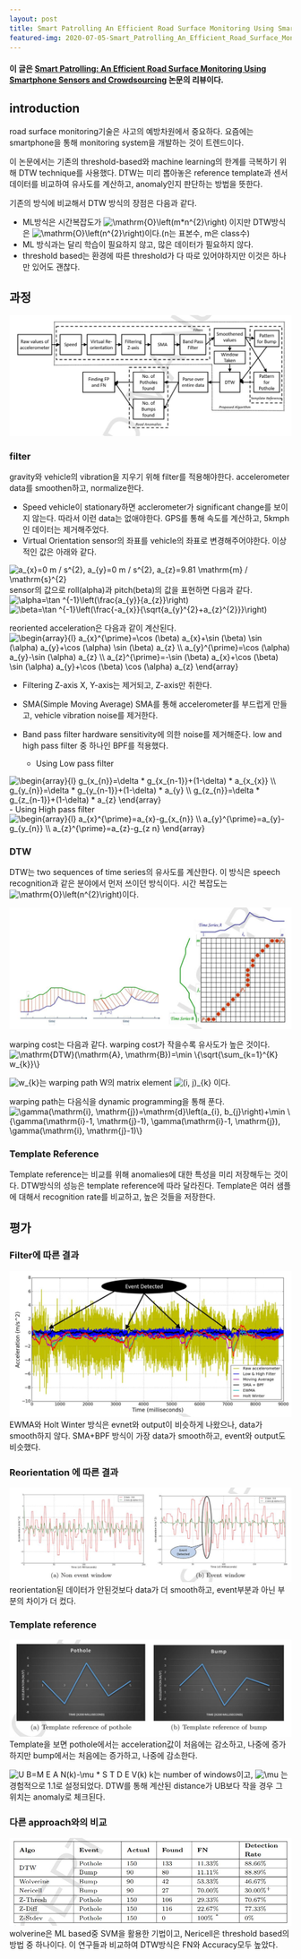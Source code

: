 ```yaml
---
layout: post
title: Smart Patrolling An Efficient Road Surface Monitoring Using Smartphone Sensor and Crowdsourcing Sensors Review
featured-img: 2020-07-05-Smart_Patrolling_An_Efficient_Road_Surface_Monitoring_Using_Smartphone_Sensor_and_Crowdsourcing/figure7
---
```


#### 이 글은 [Smart Patrolling: An Efficient Road Surface Monitoring Using Smartphone Sensors and Crowdsourcing](https://www.sciencedirect.com/science/article/abs/pii/S1574119216301262) 논문의 리뷰이다.

## introduction
road surface monitoring기술은 사고의 예방차원에서 중요하다. 요즘에는  smartphone을 통해 monitoring system을 개발하는 것이 트렌드이다. 

이 논문에서는 기존의 threshold-based와 machine learning의 한계를 극복하기 위해 DTW technique를 사용했다. DTW는 미리 뽑아놓은 reference template과 센서 데이터를 비교하여 유사도를 계산하고, anomaly인지 판단하는 방법을 뜻한다.

기존의 방식에 비교해서 DTW 방식의 장점은 다음과 같다.
- ML방식은 시간복잡도가 <img src="https://latex.codecogs.com/gif.latex?\mathrm{O}\left(m*n^{2}\right)" title="\mathrm{O}\left(m*n^{2}\right)" /> 이지만 DTW방식은 <img src="https://latex.codecogs.com/gif.latex?\mathrm{O}\left(n^{2}\right)" title="\mathrm{O}\left(n^{2}\right)" />이다.(n는 표본수, m은 class수)
- ML 방식과는 달리 학습이 필요하지 않고, 많은 데이터가 필요하지 않다.
- threshold based는 환경에 따른 threshold가 다 따로 있어야하지만 이것은 하나만 있어도 괜찮다.

## 과정
![process](https://github.com/SUNGBEOMCHOI/SungBeomChoi.github.io/blob/master/assets/img/posts/2020-07-05-Smart_Patrolling_An_Efficient_Road_Surface_Monitoring_Using_Smartphone_Sensor_and_Crowdsourcing/figure3.jpg?raw=true)

### filter
gravity와 vehicle의 vibration을 지우기 위해 filter를 적용해야한다. accelerometer data를 smoothen하고, normalize한다.

- Speed
vehicle이 stationary하면 acclerometer가 significant change를 보이지 않는다. 따라서 이런 data는 없애야한다. GPS를 통해 속도를 계산하고, 5kmph인 데이터는 제거해주었다.
- Virtual Orientation
sensor의 좌표를 vehicle의 좌표로 변경해주어야한다. 이상적인 값은 아래와 같다.   
<img src="https://latex.codecogs.com/gif.latex?a_{x}=0&space;m&space;/&space;s^{2},&space;a_{y}=0&space;m&space;/&space;s^{2},&space;a_{z}=9.81&space;\mathrm{m}&space;/&space;\mathrm{s}^{2}" title="a_{x}=0 m / s^{2}, a_{y}=0 m / s^{2}, a_{z}=9.81 \mathrm{m} / \mathrm{s}^{2}" />   
sensor의 값으로 roll(alpha)과 pitch(beta)의 값을 표현하면 다음과 같다.   
<img src="https://latex.codecogs.com/gif.latex?\alpha=\tan&space;^{-1}\left(\frac{a_{y}}{a_{z}}\right)" title="\alpha=\tan ^{-1}\left(\frac{a_{y}}{a_{z}}\right)" />  <img src="https://latex.codecogs.com/gif.latex?\beta=\tan&space;^{-1}\left(\frac{-a_{x}}{\sqrt{a_{y}^{2}&plus;a_{z}^{2}}}\right)" title="\beta=\tan ^{-1}\left(\frac{-a_{x}}{\sqrt{a_{y}^{2}+a_{z}^{2}}}\right)" />

   reoriented acceleration은 다음과 같이 계산된다.   
<img src="https://latex.codecogs.com/gif.latex?\begin{array}{l}&space;a_{x}^{\prime}=\cos&space;(\beta)&space;a_{x}&plus;\sin&space;(\beta)&space;\sin&space;(\alpha)&space;a_{y}&plus;\cos&space;(\alpha)&space;\sin&space;(\beta)&space;a_{z}&space;\\&space;a_{y}^{\prime}=\cos&space;(\alpha)&space;a_{y}-\sin&space;(\alpha)&space;a_{z}&space;\\&space;a_{z}^{\prime}=-\sin&space;(\beta)&space;a_{x}&plus;\cos&space;(\beta)&space;\sin&space;(\alpha)&space;a_{y}&plus;\cos&space;(\beta)&space;\cos&space;(\alpha)&space;a_{z}&space;\end{array}" title="\begin{array}{l} a_{x}^{\prime}=\cos (\beta) a_{x}+\sin (\beta) \sin (\alpha) a_{y}+\cos (\alpha) \sin (\beta) a_{z} \\ a_{y}^{\prime}=\cos (\alpha) a_{y}-\sin (\alpha) a_{z} \\ a_{z}^{\prime}=-\sin (\beta) a_{x}+\cos (\beta) \sin (\alpha) a_{y}+\cos (\beta) \cos (\alpha) a_{z} \end{array}" />

- Filtering Z-axis
X, Y-axis는 제거되고, Z-axis만 취한다.

- SMA(Simple Moving Average)
SMA를 통해 accelerometer를 부드럽게 만들고, vehicle vibration noise를 제거한다.
- Band pass filter
hardware sensitivity에 의한 noise를 제거해준다. low and high pass filter 중 하나인 BPF를 적용했다. 
   - Using Low pass filter   
<img src="https://latex.codecogs.com/gif.latex?\begin{array}{l}&space;g_{x_{n}}=\delta&space;*&space;g_{x_{n-1}}&plus;(1-\delta)&space;*&space;a_{x_{x}}&space;\\&space;g_{y_{n}}=\delta&space;*&space;g_{y_{n-1}}&plus;(1-\delta)&space;*&space;a_{y}&space;\\&space;g_{z_{n}}=\delta&space;*&space;g_{z_{n-1}}&plus;(1-\delta)&space;*&space;a_{z}&space;\end{array}" title="\begin{array}{l} g_{x_{n}}=\delta * g_{x_{n-1}}+(1-\delta) * a_{x_{x}} \\ g_{y_{n}}=\delta * g_{y_{n-1}}+(1-\delta) * a_{y} \\ g_{z_{n}}=\delta * g_{z_{n-1}}+(1-\delta) * a_{z} \end{array}" />
   - Using High pass filter   
<img src="https://latex.codecogs.com/gif.latex?\begin{array}{l}&space;a_{x}^{\prime}=a_{x}-g_{x_{n}}&space;\\&space;a_{y}^{\prime}=a_{y}-g_{y_{n}}&space;\\&space;a_{z}^{\prime}=a_{z}-g_{z&space;n}&space;\end{array}" title="\begin{array}{l} a_{x}^{\prime}=a_{x}-g_{x_{n}} \\ a_{y}^{\prime}=a_{y}-g_{y_{n}} \\ a_{z}^{\prime}=a_{z}-g_{z n} \end{array}" />

### DTW
DTW는 two sequences of time series의 유사도를 계산한다. 이 방식은 speech recognition과 같은 분야에서 먼저 쓰이던 방식이다. 시간 복잡도는 <img src="https://latex.codecogs.com/gif.latex?\mathrm{O}\left(n^{2}\right)" title="\mathrm{O}\left(n^{2}\right)" />이다.

![DTW](https://github.com/SUNGBEOMCHOI/SungBeomChoi.github.io/blob/master/assets/img/posts/2020-07-05-Smart_Patrolling_An_Efficient_Road_Surface_Monitoring_Using_Smartphone_Sensor_and_Crowdsourcing/figure9.jpg?raw=true)

warping cost는 다음과 같다. warping cost가 작을수록 유사도가 높은 것이다.   
<img src="https://latex.codecogs.com/gif.latex?\mathrm{DTW}(\mathrm{A},&space;\mathrm{B})=\min&space;\{\sqrt{\sum_{k=1}^{K}&space;w_{k}}\}" title="\mathrm{DTW}(\mathrm{A}, \mathrm{B})=\min \{\sqrt{\sum_{k=1}^{K} w_{k}}\}" />

<img src="https://latex.codecogs.com/gif.latex?w_{k}" title="w_{k}" />는 warping path W의 matrix element <img src="https://latex.codecogs.com/gif.latex?(i,&space;j)_{k}" title="(i, j)_{k}" /> 이다.

warping path는 다음식을 dynamic programming을 통해 푼다.   
<img src="https://latex.codecogs.com/gif.latex?\gamma(\mathrm{i},&space;\mathrm{j})=\mathrm{d}\left(a_{i},&space;b_{j}\right)&plus;\min&space;\{\gamma(\mathrm{i}-1,&space;\mathrm{j}-1),&space;\gamma(\mathrm{i}-1,&space;\mathrm{j}),&space;\gamma(\mathrm{i},&space;\mathrm{j}-1)\}" title="\gamma(\mathrm{i}, \mathrm{j})=\mathrm{d}\left(a_{i}, b_{j}\right)+\min \{\gamma(\mathrm{i}-1, \mathrm{j}-1), \gamma(\mathrm{i}-1, \mathrm{j}), \gamma(\mathrm{i}, \mathrm{j}-1)\}" />

### Template Reference
Template reference는 비교를 위해 anomalies에 대한 특성을 미리 저장해두는 것이다. DTW방식의 성능은 template reference에 따라 달라진다. Template은 여러 샘플에 대해서 recognition rate를 비교하고, 높은 것들을 저장한다.

## 평가
### Filter에 따른 결과
![filter](https://github.com/SUNGBEOMCHOI/SungBeomChoi.github.io/blob/master/assets/img/posts/2020-07-05-Smart_Patrolling_An_Efficient_Road_Surface_Monitoring_Using_Smartphone_Sensor_and_Crowdsourcing/figure5.jpg?raw=true)
EWMA와 Holt Winter 방식은 evnet와 output이 비슷하게 나왔으나, data가 smooth하지 않다. SMA+BPF 방식이 가장 data가 smooth하고, event와 output도 비슷했다.

### Reorientation 에 따른 결과
![reorient](https://github.com/SUNGBEOMCHOI/SungBeomChoi.github.io/blob/master/assets/img/posts/2020-07-05-Smart_Patrolling_An_Efficient_Road_Surface_Monitoring_Using_Smartphone_Sensor_and_Crowdsourcing/figure6.jpg?raw=true)
reorientation된 데이터가 안된것보다 data가 더 smooth하고, event부분과 아닌 부분의 차이가 더 컸다.

### Template reference
![template](https://github.com/SUNGBEOMCHOI/SungBeomChoi.github.io/blob/master/assets/img/posts/2020-07-05-Smart_Patrolling_An_Efficient_Road_Surface_Monitoring_Using_Smartphone_Sensor_and_Crowdsourcing/figure7.jpg?raw=true)
Template을 보면 pothole에서는 acceleration값이 처음에는 감소하고, 나중에 증가하지만 bump에서는 처음에는 증가하고, 나중에 감소한다.   

<img src="https://latex.codecogs.com/gif.latex?U&space;B=M&space;E&space;A&space;N(k)-\mu&space;*&space;S&space;T&space;D&space;E&space;V(k)" title="U B=M E A N(k)-\mu * S T D E V(k)" />   
k는 number of windows이고,  <img src="https://latex.codecogs.com/gif.latex?\mu" title="\mu" /> 는 경험적으로 1.1로 설정되었다. DTW를 통해 계산된 distance가 UB보다 작을 경우 그 위치는 anomaly로 체크된다.

### 다른 approach와의 비교
![other approach](https://github.com/SUNGBEOMCHOI/SungBeomChoi.github.io/blob/master/assets/img/posts/2020-07-05-Smart_Patrolling_An_Efficient_Road_Surface_Monitoring_Using_Smartphone_Sensor_and_Crowdsourcing/figure8.jpg?raw=true)
wolverine은 ML based중 SVM을 활용한 기법이고, Nericell은 threshold based의 방법 중 하나이다. 이 연구들과 비교하여 DTW방식은 FN와 Accuracy모두 높았다.
